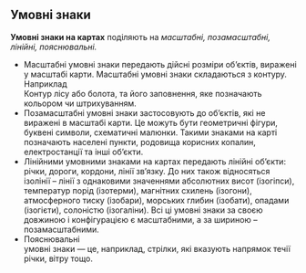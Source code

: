 Умовні знаки
------------

**Умовні знаки на картах** поділяють на *масштабні, позамасштабні,
лінійні, пояснювальні.*
<ul>
    <li><span class="p1">Масштабні</span> умовні знаки передають дійсні розміри об’єктів, виражені у масштабі карти. Масштабні умовні знаки складаються з контуру.<br/>
<div class="exmpl-wrap">
<span class="exmpl">Наприклад</span>
<div class="exmpl-text">
Контур лісу або болота, та його заповнення, яке позначають кольором чи штрихуванням.
</div>
</div>
</li>
    <li><span class="p1">Позамасштабні</span> умовні знаки застосовують до об’єктів, які не виражені в масштабі карти. Це можуть бути геометричні фігури, буквені символи, схематичні малюнки. Такими знаками на карті позначають населені пункти, родовища корисних копалин, електростанції та інші об’єкти.</li>
    <li><span class="p1">Лінійними</span> умовними знаками на картах передають лінійні об’єкти: річки, дороги, кордони, лінії зв’язку. До них також відносяться ізолінії – лінії з однаковими значеннями абсолютних висот (ізогіпси), температур порід (ізотерми), магнітних схилень (ізогони), атмосферного тиску (ізобари), морських глибин (ізобати), опадами (ізогієти), солоністю (ізогаліни). Всі ці умовні знаки за своєю довжиною і конфігурацією є масштабними, а за шириною – позамасштабними.</li>
    <li><span class="p1">Пояснювальні</li> умовні знаки — це, наприклад, стрілки, які вказують напрямок течії річки, вітру тощо.</li>
</ul>